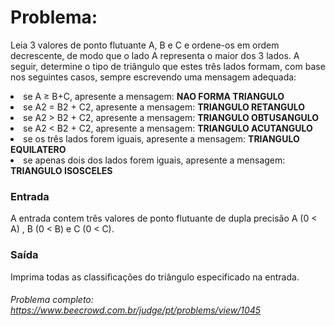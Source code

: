 # Problema:

Leia 3 valores de ponto flutuante A, B e C e ordene-os em ordem decrescente, de modo que o lado A representa o maior dos 3 lados. A seguir, determine o tipo de triângulo que estes três lados formam, com base nos seguintes casos, sempre escrevendo uma mensagem adequada:

<li> se A ≥ B+C, apresente a mensagem: <b>NAO FORMA TRIANGULO</b> </li>
<li> se A2 = B2 + C2, apresente a mensagem: <b>TRIANGULO RETANGULO</b> </li>
<li> se A2 > B2 + C2, apresente a mensagem: <b>TRIANGULO OBTUSANGULO</b> </li>
<li> se A2 < B2 + C2, apresente a mensagem: <b>TRIANGULO ACUTANGULO</b> </li>
<li> se os três lados forem iguais, apresente a mensagem: <b>TRIANGULO EQUILATERO</b> </li>
<li> se apenas dois dos lados forem iguais, apresente a mensagem: <b>TRIANGULO ISOSCELES</b> </li>

### Entrada
A entrada contem três valores de ponto flutuante de dupla precisão A (0 < A) , B (0 < B) e C (0 < C).

### Saída
Imprima todas as classificações do triângulo especificado na entrada.

###### Problema completo: https://www.beecrowd.com.br/judge/pt/problems/view/1045
